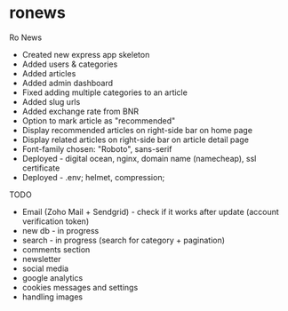 # ronews

Ro News

- Created new express app skeleton
- Added users & categories
- Added articles
- Added admin dashboard
- Fixed adding multiple categories to an article
- Added slug urls
- Added exchange rate from BNR
- Option to mark article as "recommended"
- Display recommended articles on right-side bar on home page
- Display related articles on right-side bar on article detail page
- Font-family chosen: "Roboto", sans-serif
- Deployed - digital ocean, nginx, domain name (namecheap), ssl certificate
- Deployed - .env; helmet, compression;

TODO

- Email (Zoho Mail + Sendgrid) - check if it works after update (account verification token)
- new db - in progress
- search - in progress (search for category + pagination)
- comments section
- newsletter
- social media
- google analytics
- cookies messages and settings
- handling images
